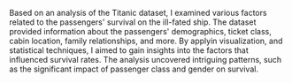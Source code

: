 Based on an analysis of the Titanic dataset, I examined various factors related to the passengers' survival on the ill-fated ship. The dataset provided information about the passengers' demographics, ticket class, cabin location, family relationships, and more. By applyin visualization, and statistical techniques, I aimed to gain insights into the factors that influenced survival rates. The analysis uncovered intriguing patterns, such as the significant impact of passenger class and gender on survival. 
